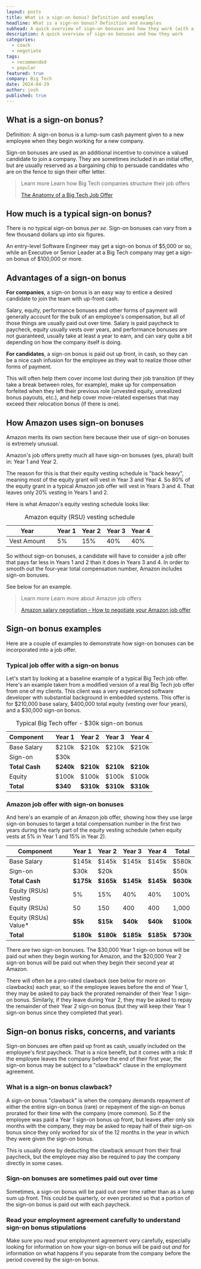 ```yaml
---
layout: posts
title: What is a sign-on bonus? Definition and examples
headline: What is a sign-on bonus? Definition and examples
subhead: A quick overview of sign-on bonuses and how they work (with a focus on Big Tech)
description: A quick overview of sign-on bonuses and how they work
categories:
  - coach
  - negotiate
tags:
  - recommended
  - popular
featured: true
company: Big Tech
date: 2024-04-29
author: josh
published: true
---
```

## What is a sign-on bonus?

Definition: A sign-on bonus is a lump-sum cash payment given to a new employee when they begin working for a new company.

Sign-on bonuses are used as an additional incentive to convince a valued candidate to join a company. They are sometimes included in an initial offer, but are usually reserved as a bargaining chip to persuade candidates who are on the fence to sign their offer letter.

<blockquote class="ico link-callout">
  <p><span>Learn more</span> Learn how Big Tech companies structure their job offers</p>
  <p><a href="/big-tech-job-offer-overview/">The Anatomy of a Big Tech Job Offer <i class="fas fa-angle-double-right"></i></a></p>
</blockquote>

## How much is a typical sign-on bonus?

There is no typical sign-on bonus _per se_. Sign-on bonuses can vary from a few thousand dollars up into six figures.

An entry-level Software Engineer may get a sign-on bonus of $5,000 or so, while an Executive or Senior Leader at a Big Tech company may get a sign-on bonus of $100,000 or more.


## Advantages of a sign-on bonus

**For companies**, a sign-on bonus is an easy way to entice a desired candidate to join the team with up-front cash.

Salary, equity, performance bonuses and other forms of payment will generally account for the bulk of an employee's compensation, but all of those things are usually paid out over time. Salary is paid paycheck to paycheck, equity usually vests over years, and performance bonuses are not guaranteed, usually take at least a year to earn, and can vary quite a bit depending on how the company itself is doing.

**For candidates**, a sign-on bonus is paid out up front, in cash, so they can be a nice cash infusion for the employee as they wait to realize those other forms of payment.

This will often help them cover income lost during their job transition (if they take a break between roles, for example), make up for compensation forfeited when they left their previous role (unvested equity, unrealized bonus payouts, etc.), and help cover move-related expenses that may exceed their relocation bonus (if there is one).

## How Amazon uses sign-on bonuses

Amazon merits its own section here because their use of sign-on bonuses is extremely unusual.

Amazon's job offers pretty much all have sign-on bonuses (yes, plural) built in: Year 1 and Year 2.

The reason for this is that their equity vesting schedule is "back heavy", meaning most of the equity grant will vest in Year 3 and Year 4. So 80% of the equity grant in a typical Amazon job offer will vest in Years 3 and 4. That leaves only 20% vesting in Years 1 and 2.

Here is what Amazon's equity vesting schedule looks like:


<table>
	<caption>Amazon equity (RSU) vesting schedule</caption>
	<thead>
		<tr><th>Year</th><th></th><th>Year 1</th><th>Year 2</th><th>Year 3</th><th>Year 4</th></tr>
	</thead>
	<tbody>
		<tr><td>Vest Amount</td><td></td><td>5%</td><td>15%</td><td>40%</td><td>40%</td></tr>
	</tbody>
</table>

So without sign-on bonuses, a candidate will have to consider a job offer that pays far less in Years 1 and 2 than it does in Years 3 and 4. In order to smooth out the four-year total compensation number, Amazon includes sign-on bonuses.

See below for an example.

<blockquote class="ico link-callout">
  <p><span>Learn more</span> Learn more about Amazon job offers</p>
  <p><a href="/amazon-salary-negotiation/">Amazon salary negotiation - How to negotiate your Amazon job offer <i class="fas fa-angle-double-right"></i></a></p>
</blockquote>

## Sign-on bonus examples

Here are a couple of examples to demonstrate how sign-on bonuses can be incorporated into a job offer.

### Typical job offer with a sign-on bonus

Let's start by looking at a baseline example of a typical Big Tech job offer. Here's an example taken from a modified version of a real Big Tech job offer from one of my clients. This client was a very experienced software developer with substantial background in embedded systems. This offer is for $210,000 base salary, $400,000 total equity (vesting over four years), and a $30,000 sign-on bonus.

<table>
	<caption>Typical Big Tech offer - $30k sign-on bonus</caption>
	<thead>
		<tr><th>Component</th><th></th><th>Year 1</th><th>Year 2</th><th>Year 3</th><th>Year 4</th></tr>
	</thead>
	<tbody>
		<tr><td>Base Salary</td><td></td><td>$210k</td><td>$210k</td><td>$210k</td><td>$210k</td></tr>
		<tr><td>Sign-on</td><td></td><td>$30k</td><td></td><td></td><td></td></tr>
		<tr><td><strong>Total Cash</strong></td><td></td><td><strong>$240k</strong></td><td><strong>$210k</strong></td><td><strong>$210k</strong></td><td><strong>$210k</strong></td></tr>
		<tr><td>Equity</td><td></td><td>$100k</td><td>$100k</td><td>$100k</td><td>$100k</td></tr>
		<tr><td><strong>Total</strong> </td><td></td><td><strong>$340</strong></td><td><strong>$310k</strong></td><td><strong>$310k</strong></td><td><strong>$310k</strong></td></tr>
	</tbody>
</table>

### Amazon job offer with sign-on bonuses

And here's an example of an Amazon job offer, showing how they use large sign-on bonuses to target a total compensation number in the first two years during the early part of the equity vesting schedule (when equity vests at 5% in Year 1 and 15% in Year 2).

<table>
	<thead>
		<tr><th>Component</th><th></th><th>Year 1</th><th>Year 2</th><th>Year 3</th><th>Year 4</th><th>Total</th></tr>
	</thead>
	<tbody>
		<tr><td>Base Salary</td><td></td><td>$145k</td><td>$145k</td><td>$145k</td><td>$145k</td><td>$580k</td></tr>
		<tr><td>Sign-on</td><td></td><td>$30k</td><td>$20k</td><td></td><td></td><td>$50k</td></tr>
		<tr><td><strong>Total Cash</strong></td><td></td><td><strong>$175k</strong></td><td><strong>$165k</strong></td><td><strong>$145k</strong></td><td><strong>$145k</strong></td><td><strong>$630k</strong></td></tr>
		<tr><td>Equity (RSUs) Vesting</td><td></td><td>5%</td><td>15%</td><td>40%</td><td>40%</td><td>100%</td></tr>
		<tr><td>Equity (RSUs) </td><td></td><td>50</td><td>150</td><td>400</td><td>400</td><td>1,000</td></tr>
		<tr><td>Equity (RSUs) Value* </td><td></td><td><strong>$5k</strong></td><td><strong>$15k</strong></td><td><strong>$40k</strong></td><td><strong>$40k</strong></td><td><strong>$100k</strong></td></tr>
		<tr><td><strong>Total</strong> </td><td></td><td><strong>$180k</strong></td><td><strong>$180k</strong></td><td><strong>$185k</strong></td><td><strong>$185k</strong></td><td><strong>$730k</strong></td></tr>
	</tbody>
</table>

There are two sign-on bonuses. The $30,000 Year 1 sign-on bonus will be paid out when they begin working for Amazon, and the $20,000 Year 2 sign-on bonus will be paid out when they begin their second year at Amazon.

There will often be a pro-rated clawback (see below for more on clawbacks) each year, so if the employee leaves before the end of Year 1, they may be asked to pay back the prorated remainder of their Year 1 sign-on bonus. Similarly, if they leave during Year 2, they may be asked to repay the remainder of their Year 2 sign-on bonus (but they will keep their Year 1 sign-on bonus since they completed that year).

## Sign-on bonus risks, concerns, and variants

Sign-on bonuses are often paid up front as cash, usually included on the employee's first paycheck. That is a nice benefit, but it comes with a risk: If the employee leaves the company before the end of their first year, the sign-on bonus may be subject to a "clawback" clause in the employment agreement.

### What is a sign-on bonus clawback?

A sign-on bonus "clawback" is when the company demands repayment of either the entire sign-on bonus (rare) or repayment of the sign-on bonus prorated for their time with the company (more common). So if the employee was paid a Year 1 sign-on bonus up front, but leaves after only six months with the company, they may be asked to repay half of their sign-on bonus since they only worked for six of the 12 months in the year in which they were given the sign-on bonus.

This is usually done by deducting the clawback amount from their final paycheck, but the employee may also be required to pay the company directly in some cases.

### Sign-on bonuses are sometimes paid out over time

Sometimes, a sign-on bonus will be paid out over time rather than as a lump sum up front. This could be quarterly, or even prorated so that a portion of the sign-on bonus is paid out with each paycheck.

### Read your employment agreement carefully to understand sign-on bonus stipulations

Make sure you read your employment agreement very carefully, especially looking for information on how your sign-on bonus will be paid out _and_ for information on what happens if you separate from the company before the period covered by the sign-on bonus.